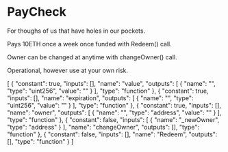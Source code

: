 # PayCheck

For thoughs of us that have holes in our pockets. 

Pays 10ETH once a week once funded with Redeem() call.

Owner can be changed at anytime with changeOwner() call.

Operational, however use at your own risk.

[ { "constant": true, "inputs": [], "name": "value", "outputs": [ { "name": "", "type": "uint256", "value": "" } ], "type": "function" }, { "constant": true, "inputs": [], "name": "expiration", "outputs": [ { "name": "", "type": "uint256", "value": "" } ], "type": "function" }, { "constant": true, "inputs": [], "name": "owner", "outputs": [ { "name": "", "type": "address", "value": "" } ], "type": "function" }, { "constant": false, "inputs": [ { "name": "_newOwner", "type": "address" } ], "name": "changeOwner", "outputs": [], "type": "function" }, { "constant": false, "inputs": [], "name": "Redeem", "outputs": [], "type": "function" } ]
